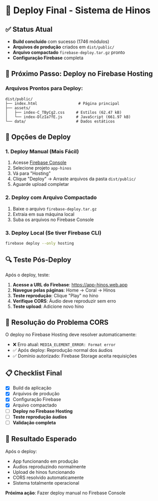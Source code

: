 # 🚀 Deploy Final - Sistema de Hinos

## ✅ Status Atual
- **Build concluído** com sucesso (1746 módulos)
- **Arquivos de produção** criados em `dist/public/`
- **Arquivo compactado** `firebase-deploy.tar.gz` pronto
- **Configuração Firebase** completa

## 🎯 Próximo Passo: Deploy no Firebase Hosting

### Arquivos Prontos para Deploy:
```
dist/public/
├── index.html                  # Página principal
├── assets/
│   ├── index-C_TByCg2.css     # Estilos (62.47 kB)
│   └── index-DlzIa7fE.js      # JavaScript (661.97 kB)
└── data/                      # Dados estáticos
```

## 🚀 Opções de Deploy

### 1. Deploy Manual (Mais Fácil)
1. Acesse [Firebase Console](https://console.firebase.google.com)
2. Selecione projeto `app-hinos`
3. Vá para "Hosting" 
4. Clique "Deploy" → Arraste arquivos da pasta `dist/public/`
5. Aguarde upload completar

### 2. Deploy com Arquivo Compactado
1. Baixe o arquivo `firebase-deploy.tar.gz`
2. Extraia em sua máquina local
3. Suba os arquivos no Firebase Console

### 3. Deploy Local (Se tiver Firebase CLI)
```bash
firebase deploy --only hosting
```

## 🔍 Teste Pós-Deploy

Após o deploy, teste:

1. **Acesse a URL do Firebase**: https://app-hinos.web.app
2. **Navegue pelas páginas**: Home → Coral → Hinos
3. **Teste reprodução**: Clique "Play" no hino
4. **Verifique CORS**: Áudio deve reproduzir sem erro
5. **Teste upload**: Adicione novo hino

## 🎵 Resolução do Problema CORS

O deploy no Firebase Hosting deve resolver automaticamente:
- ❌ Erro atual: `MEDIA_ELEMENT_ERROR: Format error`
- ✅ Após deploy: Reprodução normal dos áudios
- ✅ Domínio autorizado: Firebase Storage aceita requisições

## 📋 Checklist Final

- [x] Build da aplicação
- [x] Arquivos de produção
- [x] Configuração Firebase
- [x] Arquivo compactado
- [ ] **Deploy no Firebase Hosting**
- [ ] **Teste reprodução áudios**
- [ ] **Validação completa**

## 🏁 Resultado Esperado

Após o deploy:
- App funcionando em produção
- Áudios reproduzindo normalmente  
- Upload de hinos funcionando
- CORS resolvido automaticamente
- Sistema totalmente operacional

**Próxima ação**: Fazer deploy manual no Firebase Console
